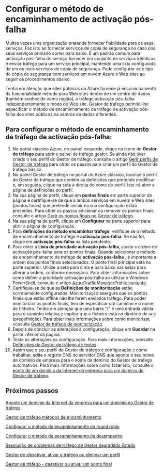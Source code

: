<properties
   pageTitle="Configurar o método de encaminhamento de tráfego de Gestor de tráfego activação pós-falha | Microsoft Azure"
   description="Este artigo irá ajudá-lo a configurar o método de encaminhamento de tráfego de activação pós-falha no Gestor de tráfego"
   services="traffic-manager"
   documentationCenter=""
   authors="sdwheeler"
   manager="carmonm"
   editor="tysonn" />
<tags
   ms.service="traffic-manager"
   ms.devlang="na"
   ms.topic="article"
   ms.tgt_pltfrm="na"
   ms.workload="infrastructure-services"
   ms.date="10/18/2016"
   ms.author="sewhee" />
<!-- repub for nofollow -->

# <a name="configure-failover-routing-method"></a>Configurar o método de encaminhamento de activação pós-falha

Muitas vezes uma organização pretende fornecer fiabilidade para os seus serviços. Faz isto ao fornecer serviços de cópia de segurança no caso dos seus serviços primário correr para baixo. É um padrão comum para activação pós-falha do serviço fornecer um conjunto de serviços idênticos e enviar tráfego para um serviço principal, mantendo uma lista configurada de um ou mais serviços de cópia de segurança. Pode configurar este tipo de cópia de segurança com serviços em nuvem Azure e Web sites ao seguir os procedimentos abaixo.

Tenha em atenção que sites públicos do Azure fornece já encaminhamento da funcionalidade método para Web sites dentro de um centro de dados (também conhecido como região), o tráfego activação pós-falha independentemente o modo de Web site. Gestor de tráfego permite-lhe especificar o método de encaminhamento de tráfego de activação pós-falha dos sites públicos na centros de dados diferentes.

## <a name="to-configure-failover-traffic-routing-method"></a>Para configurar o método de encaminhamento de tráfego de activação pós-falha:

1. No portal clássico Azure, no painel esquerdo, clique no ícone de **Gestor de tráfego** para abrir o painel de tráfego gestor. Se ainda não tiver criado o seu perfil do Gestor de tráfego, consulte o artigo [Gerir perfis de Gestor de tráfego](traffic-manager-manage-profiles.md) para obter os passos para criar um perfil do Gestor de tráfego básica.
2. No painel Gestor de tráfego no portal do Azure clássico, localize o perfil do Gestor de tráfego que contém as definições que pretende modificar e, em seguida, clique na seta à direita do nome do perfil. Isto irá abrir a página de definições do perfil.
3. Na sua página de perfil, clique em **pontos finais** em parte superior da página e certifique-se de que a ambos serviços em nuvem e Web sites (pontos finais) que pretende incluir na sua configuração estão presentes. Para obter os passos adicionar ou remover os pontos finais, consulte o artigo [Gerir os pontos finais no Gestor de tráfego](traffic-manager-endpoints.md).
4. Na sua página de perfil, clique em **Configurar** na parte superior para abrir a página de configuração.
5. Para **definições do método encaminhar tráfego**, verifique se o método de encaminhamento de tráfego é **activação pós-falha**. Se não for, clique em **activação pós-falha** na lista pendente.
6. Para obter a **Lista de prioridade activação pós-falha**, ajuste a ordem de activação pós-falha para os pontos finais. Quando selecionar o método de encaminhamento de tráfego de **activação pós-falha** , é importante a ordem dos pontos finais selecionados. O ponto final principal está na parte superior. Utilize a seta para cima e para baixo nas setas para alterar a ordem, conforme necessário. Para obter informações sobre como definir a prioridade activação pós-falha ao utilizar o Windows PowerShell, consulte o artigo [AzureTrafficManagerProfile conjunto](http://go.microsoft.com/fwlink/p/?LinkId=400880).
7. Certifique-se de que as **Definições de monitorização** estão corretamente configurados. Monitorização assegura que os pontos finais que estão offline não lhe forem enviados tráfego. Para poder monitorizar os pontos finais, tem de especificar um caminho e o nome de ficheiro. Tenha em atenção que uma barra "/" é uma entrada válida para o caminho relativa e implica que o ficheiro está no diretório de raiz (predefinição). Para obter mais informações sobre como monitorizar, consulte [Gestor de tráfego de monitorização](traffic-manager-monitoring.md).
8. Depois de concluir as alterações à configuração, clique em **Guardar** na parte inferior da página.
9. Teste as alterações na configuração. Para mais informações, consulte [Definições do Gestor de tráfego de testes](traffic-manager-testing-settings.md) .
10. Assim que o seu perfil do Gestor de tráfego é configuração e como trabalhar, edite o registo DNS no servidor DNS que aponte o seu nome de domínio de empresa para o nome de domínio do Gestor de tráfego autoritativos. Para mais informações sobre como fazer isto, consulte o [ponto de um domínio da Internet da empresa para um domínio do Gestor de tráfego](traffic-manager-point-internet-domain.md).

## <a name="next-steps"></a>Próximos passos

[Aponte um domínio da Internet da empresa para um domínio do Gestor de tráfego](traffic-manager-point-internet-domain.md)

[Gestor de tráfego métodos de encaminhamento](traffic-manager-routing-methods.md)

[Configurar o método de encaminhamento de round robin](traffic-manager-configure-round-robin-routing-method.md)

[Configurar o método de encaminhamento de desempenho](traffic-manager-configure-performance-routing-method.md)

[Resolução de problemas de tráfego de Gestor degradado Estado](traffic-manager-troubleshooting-degraded.md)

[Gestor de-desativar, ativar o tráfego ou eliminar um perfil](disable-enable-or-delete-a-profile.md)

[Gestor de tráfego - desativar ou ativar um ponto final](disable-or-enable-an-endpoint.md)

